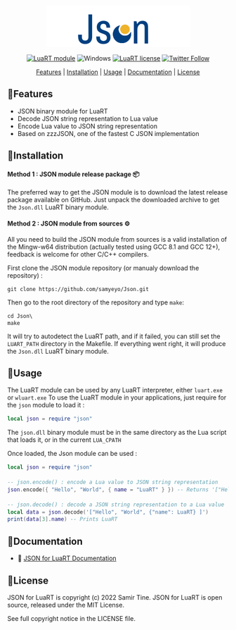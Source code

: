 <div align="center">

![JSON for LuaRT][title] 

[![LuaRT module](https://badgen.net/badge/LuaRT/module/yellow)](https://www.luart.org/)
![Windows](https://badgen.net/badge/Windows/Vista%20and%20later/blue?icon=windows)
[![LuaRT license](https://badgen.net/badge/License/MIT/green)](#license)
[![Twitter Follow](https://img.shields.io/twitter/follow/__LuaRT__?style=social)](https://www.twitter.com/__LuaRT__)

[Features](#small_blue_diamondfeatures) |
[Installation](#small_blue_diamondinstallation) |
[Usage](#small_blue_diamondusage) |
[Documentation](https://www.luart.org/doc/webview/index.html) |
[License](#small_blue_diamondlicense)

</div>
   
## :small_blue_diamond:Features

- JSON binary module for LuaRT
- Decode JSON string representation to Lua value
- Encode Lua value to JSON string representation
- Based on zzzJSON, one of the fastest C JSON implementation
  
## :small_blue_diamond:Installation

#### Method 1 : JSON module release package :package:

The preferred way to get the JSON module is to download the latest release package available on GitHub.
Just unpack the downloaded archive to get the `Json.dll` LuaRT binary module.
  
#### Method 2 : JSON module from sources :gear:

All you need to build the JSON module from sources is a valid installation of the Mingw-w64 distribution (actually tested using GCC 8.1 and GCC 12+), feedback is welcome for other C/C++ compilers.

First clone the JSON module repository (or manualy download the repository) :
```
git clone https://github.com/samyeyo/Json.git
```

Then go to the root directory of the repository and type ```make```:

```
cd Json\
make
```
It will try to autodetect the LuaRT path, and if it failed, you can still set the `LUART_PATH` directory in the Makefile.
If everything went right, it will produce the `Json.dll` LuaRT binary module.

## :small_blue_diamond:Usage
The LuaRT module can be used by any LuaRT interpreter, either `luart.exe` or `wluart.exe`
To use the LuaRT module in your applications, just require for the `json` module to load it :
```lua
local json = require "json"
```
The `json.dll` binary module must be in the same directory as the Lua script that loads it, or in the current `LUA_CPATH`

Once loaded, the Json module can be used :
```lua
local json = require "json"

-- json.encode() : encode a Lua value to JSON string representation
json.encode({ "Hello", "World", { name = "LuaRT" } }) -- Returns '["Hello", "World", {"name": LuaRT} ]'

-- json.decode() : decode a JSON string representation to a Lua value
local data = json.decode('["Hello", "World", {"name": LuaRT} ]')
print(data[3].name) -- Prints LuaRT
```
  
## :small_blue_diamond:Documentation
  
- :book: [JSON for LuaRT Documentation](http://www.luart.org/doc/json.html)
  
## :small_blue_diamond:License
  
JSON for LuaRT is copyright (c) 2022 Samir Tine.
JSON for LuaRT is open source, released under the MIT License.

See full copyright notice in the LICENSE file.

[title]: contrib/Json.png
